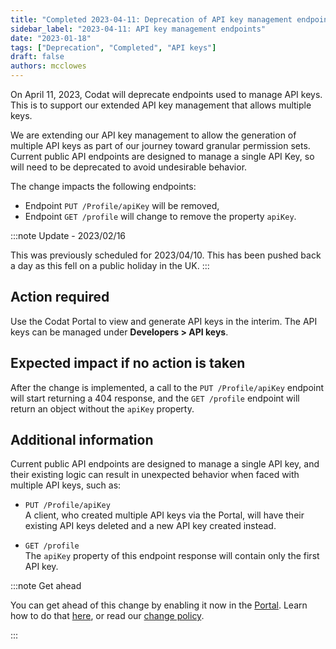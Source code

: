```yaml
---
title: "Completed 2023-04-11: Deprecation of API key management endpoints"
sidebar_label: "2023-04-11: API key management endpoints"
date: "2023-01-18"
tags: ["Deprecation", "Completed", "API keys"]
draft: false
authors: mcclowes
---
```


On April 11, 2023, Codat will deprecate endpoints used to manage API keys. This is to support our extended API key management that allows multiple keys.

<!--truncate-->

We are extending our API key management to allow the generation of multiple API keys as part of our journey toward granular permission sets. Current public API endpoints are designed to manage a single API Key, so will need to be deprecated to avoid undesirable behavior.

The change impacts the following endpoints:

- Endpoint `PUT /Profile/apiKey` will be removed,
- Endpoint `GET /profile` will change to remove the property `apiKey`.

:::note Update - 2023/02/16

This was previously scheduled for 2023/04/10. This has been pushed back a day as this fell on a public holiday in the UK.
:::


## Action required

Use the Codat Portal to view and generate API keys in the interim. The API keys can be managed under **Developers > API keys**.

## Expected impact if no action is taken

After the change is implemented, a call to the `PUT /Profile/apiKey` endpoint will start returning a 404 response, and the `GET /profile` endpoint will return an object without the `apiKey` property.

## Additional information

Current public API endpoints are designed to manage a single API key, and their existing logic can result in unexpected behavior when faced with multiple API keys, such as:

- `PUT /Profile/apiKey`  
   A client, who created multiple API keys via the Portal, will have their existing API keys deleted and a new API key created instead.

- `GET /profile`  
   The `apiKey` property of this endpoint response will contain only the first API key.

:::note Get ahead

You can get ahead of this change by enabling it now in the [Portal](https://app.codat.io/developers/api-deprecations). Learn how to do that [here](https://docs.codat.io/configure/portal/developers), or read our [change policy](https://docs.codat.io/using-the-api/change-policy).

:::
